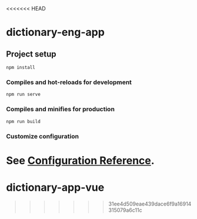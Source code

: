 <<<<<<< HEAD
# dictionary-eng-app

## Project setup
```
npm install
```

### Compiles and hot-reloads for development
```
npm run serve
```

### Compiles and minifies for production
```
npm run build
```

### Customize configuration
See [Configuration Reference](https://cli.vuejs.org/config/).
=======
# dictionary-app-vue
>>>>>>> 31ee4d509eae439dace6f9a16914315079a6c11c
